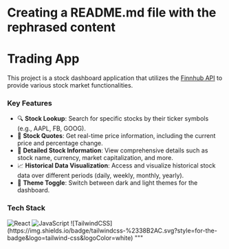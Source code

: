 # Creating a README.md file with the rephrased content

# Trading App

This project is a stock dashboard application that utilizes the [Finnhub API](https://finnhub.io/) to provide various stock market functionalities.

### Key Features

- 🔍 **Stock Lookup**: Search for specific stocks by their ticker symbols (e.g., AAPL, FB, GOOG).
- 💸 **Stock Quotes**: Get real-time price information, including the current price and percentage change.
- 📝 **Detailed Stock Information**: View comprehensive details such as stock name, currency, market capitalization, and more.
- 📈 **Historical Data Visualization**: Access and visualize historical stock data over different periods (daily, weekly, monthly, yearly).
- 🌙 **Theme Toggle**: Switch between dark and light themes for the dashboard.

### Tech Stack

<img alt="React" src="https://img.shields.io/badge/react-%2320232a.svg?style=for-the-badge&logo=react&logoColor=%2361DAFB"/> 
<img alt="JavaScript" src="https://img.shields.io/badge/javascript-%23323330.svg?style=for-the-badge&logo=javascript&logoColor=%23F7DF1E"/> 
![TailwindCSS](https://img.shields.io/badge/tailwindcss-%2338B2AC.svg?style=for-the-badge&logo=tailwind-css&logoColor=white)
"""
